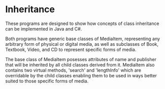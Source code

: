 # Inheritance

These programs are designed to show how concepts of class inheritance can be implemented in Java and C#.

Both programs have generic base classes of MediaItem, representing any arbitrary form of physical or digital media, as well as subclasses of Book, Textbook, Video, and CD to represent specific forms of media.

The base class of MediaItem posesses attributes of name and publisher that will be inherited by all child classes derived from it. MediaItem also contains two virtual methods, 'search' and 'lengthInfo' which are overridable by the child classes enabling them to be used in ways better suited to those specific forms of media.
